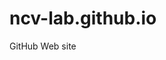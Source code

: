 # ncv-lab.github.io
GitHub Web site

<p>
<script>
  document.write("Hello, World!");
</script>
</p>
